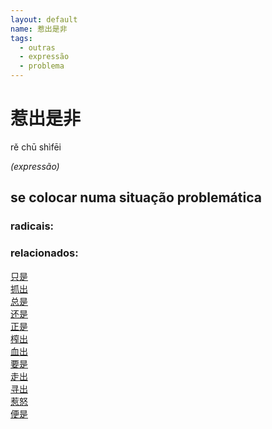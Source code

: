 ```yaml
--- 
layout: default
name: 惹出是非 
tags: 
  - outras
  - expressão
  - problema
--- 
```

# 惹出是非 
rě chū shìfēi  
 
*(expressão)*  
## se colocar numa situação problemática 
### radicais: 
### relacionados: 
[只是](/zhengshidu/hsk3/只是)  
[抓出](/zhengshidu/hsk3/抓出)  
[总是](/zhengshidu/hsk3/总是)  
[还是](/zhengshidu/hsk1/还是)  
[正是](/zhengshidu/hsk2/正是)  
[榨出](/zhengshidu/hsk7-9/榨出)  
[血出](/zhengshidu/outras/血出)  
[要是](/zhengshidu/outras/要是)  
[走出](/zhengshidu/outras/走出)  
[寻出](/zhengshidu/outras/寻出)  
[惹怒](/zhengshidu/outras/惹怒)  
[便是](/zhengshidu/hsk6/便是)  
